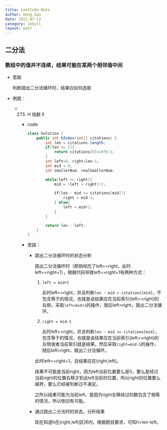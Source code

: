 ```yaml
---
title: LeetCode Note
author: Hang Gao
date: 2021-07-13
category: Jekyll
layout: post
---
```


## 二分法

### 数组中的值并不连续，结果可能在某两个相邻值中间

+ 思路

    判断跳出二分法循环时，结果应如何选取

+ 例题：

    + 275. H 指数 II

        + code

            ```java
            class Solution {
                public int hIndex(int[] citations) {
                    int len = citations.length;
                    if(len == 1){
                        return citations[0]==0?0:1;
                    }
                    int left=0, right=len-1;
                    int mid = 0;
                    int smallerNum, realSmallerNum;

                    while(left <= right){
                        mid = (left + right)/2;

                        if(len - mid <= citations[mid]){
                            right = mid-1;
                        } else{
                            left = mid+1;
                        }
                    }

                    return len - left;
                }
            }
            ```

        + 思路：

            + 跳出二分法循环时的状态分析

                跳出二分法循环时（即刚经历了left==right，此时left==right+1），根据代码导致left==right+1有两种方式：

                1. `left = mid+1`

                    此时left==right，并且判断`len - mid > citations[mid]`，不包含等于的情况，也就是说结果应在当前索引(left==right)的右侧，采取`left=mid+1`的操作，随后left>right，跳出二分法循环。

                2. `right = mid-1`

                    此时left==right，并且判断`len - mid <= citations[mid]`，包含等于的情况，也就是说结果应在当前索引(left==right)的左侧或者当前索引就是结果，然后采取`right=mid-1`的操作，随后left>right，跳出二分法循环。

                此时left==right+1，且结果应在(right,left]。

                结果不可能是当前right，因为left当前位置要么是0，要么是经过当前right的位置右移才到达left当前的位置，所以right的位置要么越界，要么已经被判断过不满足。

                之所以结果可能为当前left，是因为right左移经过的数包含了相等的情况，所以依旧有可能。

            + 通过跳出二分法时的状态，分析结果

                现在知道h在(right,left]区间内，根据题目要求，可知h=len-left。